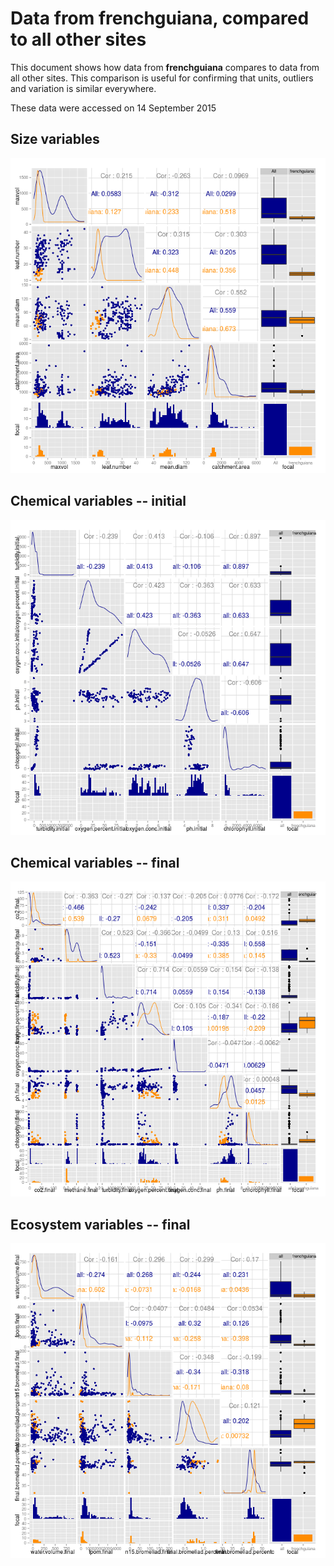 # Data from frenchguiana, compared to all other sites

This document shows how data from **frenchguiana** compares to data from all other sites. This comparison is useful for confirming that units, outliers and variation is similar everywhere.

These data were accessed on 14 September 2015




## Size variables

![img](figure/size_pairs_frenchguiana.png)


## Chemical variables -- initial

![img](figure/chem_ini_pairs_frenchguiana.png)

## Chemical variables -- final

![img](figure/chem_fin_pairs_frenchguiana.png)

## Ecosystem variables -- final

![img](figure/ecos_fin_pairs_frenchguiana.png)


